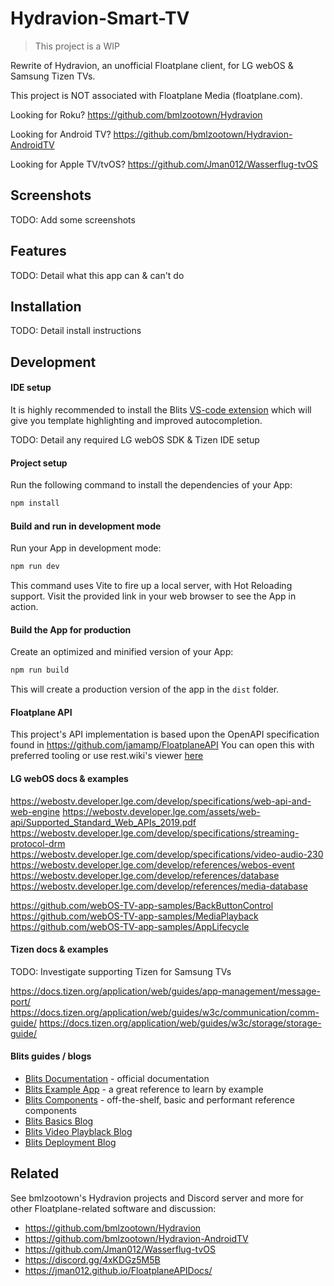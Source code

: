 # Hydravion-Smart-TV

> This project is a WIP

Rewrite of Hydravion, an unofficial Floatplane client, for LG webOS & Samsung Tizen TVs.

This project is NOT associated with Floatplane Media (floatplane.com).

Looking for Roku? https://github.com/bmlzootown/Hydravion

Looking for Android TV? https://github.com/bmlzootown/Hydravion-AndroidTV

Looking for Apple TV/tvOS? https://github.com/Jman012/Wasserflug-tvOS

## Screenshots

TODO: Add some screenshots

## Features

TODO: Detail what this app can & can't do

## Installation

TODO: Detail install instructions

## Development

#### IDE setup

It is highly recommended to install the Blits [VS-code extension](https://marketplace.visualstudio.com/items?itemName=LightningJS.lightning-blits) which will give you template highlighting and improved autocompletion.

TODO: Detail any required LG webOS SDK & Tizen IDE setup

#### Project setup

Run the following command to install the dependencies of your App:

```sh
npm install
```

#### Build and run in development mode

Run your App in development mode:

```sh
npm run dev
```

This command uses Vite to fire up a local server, with Hot Reloading support. Visit the provided link in your web browser to see the App in action.

#### Build the App for production

Create an optimized and minified version of your App:

```sh
npm run build
```

This will create a production version of the app in the `dist` folder.

#### Floatplane API

This project's API implementation is based upon the OpenAPI specification found in https://github.com/jamamp/FloatplaneAPI
You can open this with preferred tooling or use rest.wiki's viewer [here](https://rest.wiki/?https://raw.githubusercontent.com/jamamp/jman012.github.io/refs/heads/main/FloatplaneAPIDocs/floatplane-openapi-specification-trimmed.json)

#### LG webOS docs & examples

https://webostv.developer.lge.com/develop/specifications/web-api-and-web-engine
https://webostv.developer.lge.com/assets/web-api/Supported_Standard_Web_APIs_2019.pdf
https://webostv.developer.lge.com/develop/specifications/streaming-protocol-drm
https://webostv.developer.lge.com/develop/specifications/video-audio-230
https://webostv.developer.lge.com/develop/references/webos-event
https://webostv.developer.lge.com/develop/references/database
https://webostv.developer.lge.com/develop/references/media-database

https://github.com/webOS-TV-app-samples/BackButtonControl
https://github.com/webOS-TV-app-samples/MediaPlayback
https://github.com/webOS-TV-app-samples/AppLifecycle

#### Tizen docs & examples

TODO: Investigate supporting Tizen for Samsung TVs

https://docs.tizen.org/application/web/guides/app-management/message-port/
https://docs.tizen.org/application/web/guides/w3c/communication/comm-guide/
https://docs.tizen.org/application/web/guides/w3c/storage/storage-guide/

#### Blits guides / blogs

- [Blits Documentation](https://lightningjs.io/v3-docs/blits/getting_started/intro.html) - official documentation
- [Blits Example App](https://blits-demo.lightningjs.io/?source=true) - a great reference to learn by example
- [Blits Components](https://lightningjs.io/blits-components.html) - off-the-shelf, basic and performant reference components
- [Blits Basics Blog](https://mlangendijk.medium.com/lightning3-the-basics-of-blits-a8efae621802)
- [Blits Video Playblack Blog](https://mlangendijk.medium.com/video-playback-with-blits-lightning3-38a2e247d871)
- [Blits Deployment Blog](https://mlangendijk.medium.com/deploying-and-running-lightning-3-apps-with-blits-on-smarttv-75b175376d60)

## Related

See bmlzootown's Hydravion projects and Discord server and more for other Floatplane-related software and discussion:

- https://github.com/bmlzootown/Hydravion
- https://github.com/bmlzootown/Hydravion-AndroidTV
- https://github.com/Jman012/Wasserflug-tvOS
- https://discord.gg/4xKDGz5M5B
- https://jman012.github.io/FloatplaneAPIDocs/
